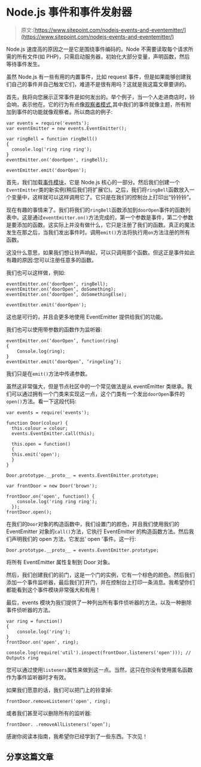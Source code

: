 # Node.js 事件和事件发射器

> 原文:[https://www.sitepoint.com/nodejs-events-and-eventemitter/](https://www.sitepoint.com/nodejs-events-and-eventemitter/)

Node.js 速度高的原因之一是它是围绕事件编码的。Node 不需要读取每个请求所需的所有文件(如 PHP)，只需启动服务器，初始化大部分变量，声明函数，然后等待事件发生。

虽然 Node.js 有一些有用的内置事件，比如 request 事件，但是如果能够创建我们自己的事件并自己触发它们，难道不是很有用吗？这就是我这篇文章要讲的。

首先，我将向您展示正常事件是如何发出的。举个例子，当一个人走进商店时，铃会响，表示他在。它的行为有点像[观察者模式](http://en.wikipedia.org/wiki/Observer_pattern),其中我们的事件就像主题，所有附加到事件的功能就像观察者。所以商店的例子:

```
var events = require('events');
var eventEmitter = new events.EventEmitter();

var ringBell = function ringBell()
{
  console.log('ring ring ring');
}
eventEmitter.on('doorOpen', ringBell);

eventEmitter.emit('doorOpen');
```

首先，我们加载[事件模块](http://nodejs.org/api/events.html)，它是 Node.js 核心的一部分。然后我们创建一个`EventEmitter`类的新实例(稍后我们将扩展它)。之后，我们将`ringBell`函数放入一个变量中，这样就可以这样调用它了。它只是在我们的控制台上打印出“铃铃铃”。

现在有趣的事情来了。我们将我们的`ringBell`函数添加到`doorOpen`事件的函数列表中。这是通过`eventEmitter.on()`方法完成的，第一个参数是事件，第二个参数是要添加的函数。这实际上并没有做什么，它只是注册了我们的函数。真正的魔法发生在那之后，当我们发出事件时。调用`emit()`方法将执行用`on`方法注册的所有函数。

这没什么意思，如果我们想让铃声响起，可以只调用那个函数。但这正是事件如此有趣的原因:您可以注册任意多的函数。

我们也可以这样做，例如:

```
eventEmitter.on('doorOpen', ringBell);
eventEmitter.on(‘doorOpen’, doSomething);
eventEmitter.on(‘doorOpen’, doSomethingElse);

eventEmitter.emit('doorOpen');
```

这也是可行的，并且会更多地使用 EventEmitter 提供给我们的功能。

我们也可以使用带参数的函数作为监听器:

```
eventEmitter.on(‘doorOpen’, function(ring)
{
    Console.log(ring);
}
eventEmitter.emit(‘doorOpen’, ‘ringeling’);
```

我们只是在`emit()`方法中传递参数。

虽然这非常强大，但是节点社区中的一个常见做法是从 eventEmitter 类继承。我们可以通过拥有一个门类来实现这一点，这个门类有一个发出`doorOpen`事件的`open()`方法。看一下这段代码:

```
var events = require('events');

function Door(colour) {
  this.colour = colour;
  events.EventEmitter.call(this);

  this.open = function()
  {
  this.emit('open');
  }
}

Door.prototype.__proto__ = events.EventEmitter.prototype;

var frontDoor = new Door('brown');

frontDoor.on('open', function() {
    console.log('ring ring ring');
  });
frontDoor.open();
```

在我们的`Door`对象的构造函数中，我们设置门的颜色，并且我们使用我们的 EventEmitter 对象的`call()`方法，它执行 EventEmitter 的构造函数方法。然后我们声明我们的 open 方法，它发出' open '事件。这一行:

```
Door.prototype.__proto__ = events.EventEmitter.prototype;
```

将所有 EventEmitter 属性复制到 Door 对象。

然后，我们创建我们的前门，这是一个门的实例，它有一个棕色的颜色。然后我们添加一个事件监听器，最后我们打开门，并在控制台上打印一条消息。我希望你们都能看到这个事件模块非常强大和有用！

最后，events 模块为我们提供了一种列出所有事件侦听器的方法，以及一种删除事件侦听器的方法。

```
var ring = function()
{
    console.log('ring');
}
frontDoor.on('open', ring);

console.log(require('util').inspect(frontDoor.listeners('open'))); // Outputs ring
```

您可以通过使用`listeners`属性来做到这一点。当然，这只在你没有使用匿名函数作为事件监听器时才有效。

如果我们愿意的话，我们可以把门上的铃拿掉:

```
frontDoor.removeListener('open', ring);
```

或者我们甚至可以删除所有的监听器:

```
frontDoor. .removeAllListeners(‘open’);
```

感谢你阅读本指南，我希望你已经学到了一些东西。下次见！

## 分享这篇文章